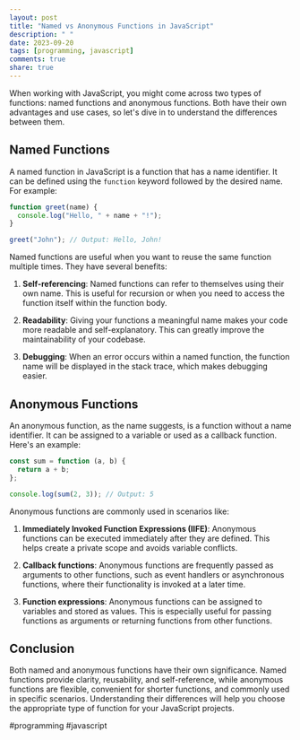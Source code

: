 ```yaml
---
layout: post
title: "Named vs Anonymous Functions in JavaScript"
description: " "
date: 2023-09-20
tags: [programming, javascript]
comments: true
share: true
---
```


When working with JavaScript, you might come across two types of functions: named functions and anonymous functions. Both have their own advantages and use cases, so let's dive in to understand the differences between them.

## Named Functions
A named function in JavaScript is a function that has a name identifier. It can be defined using the `function` keyword followed by the desired name. For example:

```javascript
function greet(name) {
  console.log("Hello, " + name + "!");
}

greet("John"); // Output: Hello, John!
```

Named functions are useful when you want to reuse the same function multiple times. They have several benefits:

1. **Self-referencing**: Named functions can refer to themselves using their own name. This is useful for recursion or when you need to access the function itself within the function body.

2. **Readability**: Giving your functions a meaningful name makes your code more readable and self-explanatory. This can greatly improve the maintainability of your codebase.

3. **Debugging**: When an error occurs within a named function, the function name will be displayed in the stack trace, which makes debugging easier.

## Anonymous Functions
An anonymous function, as the name suggests, is a function without a name identifier. It can be assigned to a variable or used as a callback function. Here's an example:

```javascript
const sum = function (a, b) {
  return a + b;
};

console.log(sum(2, 3)); // Output: 5
```

Anonymous functions are commonly used in scenarios like:

1. **Immediately Invoked Function Expressions (IIFE)**: Anonymous functions can be executed immediately after they are defined. This helps create a private scope and avoids variable conflicts.

2. **Callback functions**: Anonymous functions are frequently passed as arguments to other functions, such as event handlers or asynchronous functions, where their functionality is invoked at a later time.

3. **Function expressions**: Anonymous functions can be assigned to variables and stored as values. This is especially useful for passing functions as arguments or returning functions from other functions.

## Conclusion
Both named and anonymous functions have their own significance. Named functions provide clarity, reusability, and self-reference, while anonymous functions are flexible, convenient for shorter functions, and commonly used in specific scenarios. Understanding their differences will help you choose the appropriate type of function for your JavaScript projects.

#programming #javascript